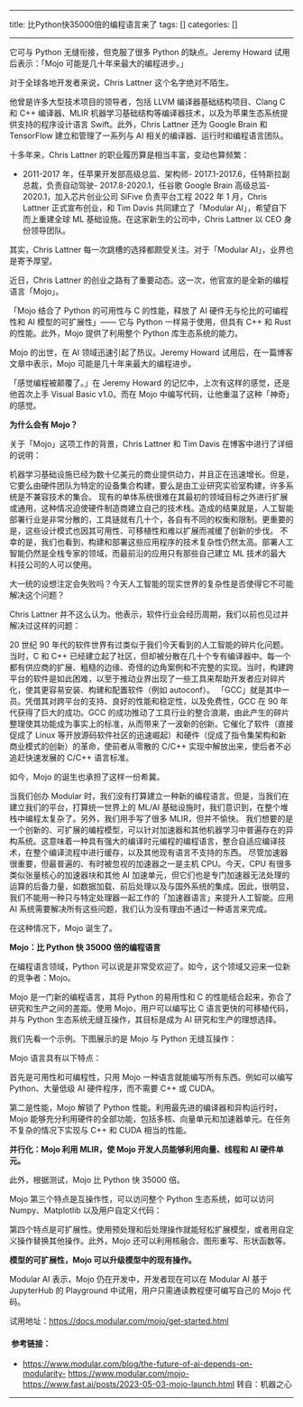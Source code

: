 
--- 
title:  比Python快35000倍的编程语言来了 
tags: []
categories: [] 

---
>  
  它可与 Python 无缝衔接，但克服了很多 Python 的缺点。Jeremy Howard 试用后表示：「Mojo 可能是几十年来最大的编程进步。」 
 

对于全球各地开发者来说，Chris Lattner 这个名字绝对不陌生。

他曾是许多大型技术项目的领导者，包括 LLVM 编译器基础结构项目、Clang C 和 C++ 编译器、MLIR 机器学习基础结构等编译器技术，以及为苹果生态系统提供支持的程序设计语言 Swift。此外，Chris Lattner 还为 Google Brain 和 TensorFlow 建立和管理了一系列与 AI 相关的编译器、运行时和编程语言团队。

十多年来，Chris Lattner 的职业履历算是相当丰富，变动也算频繁：
- 2011-2017 年，任苹果开发部高级总监、架构师- 2017.1-2017.6，任特斯拉副总裁，负责自动驾驶- 2017.8-2020.1，任谷歌 Google Brain 高级总监- 2020.1，加入芯片创业公司 SiFive 负责平台工程
2022 年 1 月，Chris Lattner 正式宣布创业，和 Tim Davis 共同建立了「Modular AI」，希望自下而上重建全球 ML 基础设施。在这家新生的公司中，Chris Lattner 以 CEO 身份领导团队。

其实，Chris Lattner 每一次跳槽的选择都颇受关注。对于「Modular AI」，业界也是寄予厚望。

近日，Chris Lattner 的创业之路有了重要动态。这一次，他官宣的是全新的编程语言「Mojo」。

「Mojo 结合了 Python 的可用性与 C 的性能，释放了 AI 硬件无与伦比的可编程性和 AI 模型的可扩展性」—— 它与 Python 一样易于使用，但具有 C++ 和 Rust 的性能。此外，Mojo 提供了利用整个 Python 库生态系统的能力。

Mojo 的出世，在 AI 领域迅速引起了热议。Jeremy Howard 试用后，在一篇博客文章中表示，Mojo 可能是几十年来最大的编程进步。

「感觉编程被颠覆了。」在 Jeremy Howard 的记忆中，上次有这样的感觉，还是他首次上手 Visual Basic v1.0。而在 Mojo 中编写代码，让他重温了这种「神奇」的感觉。

**为什么会有 Mojo？**

关于「Mojo」这项工作的背景，Chris Lattner 和 Tim Davis 在博客中进行了详细的说明：

>  
  机器学习基础设施已经为数十亿美元的商业提供动力，并且正在迅速增长。但是，它要么由硬件团队为特定的设备集合构建，要么是由工业研究实验室构建，许多系统是不兼容技术的集合。 
  现有的单体系统很难在其最初的领域目标之外进行扩展或通用，这种情况迫使硬件制造商建立自己的技术栈。造成的结果就是，人工智能部署行业是非常分散的，工具链就有几十个，各自有不同的权衡和限制。更重要的是，这些设计模式也因其可用性、可移植性和难以扩展而减缓了创新的步伐。 
  不幸的是，我们也看到，构建和部署这些应用程序的技术复杂性仍然太高。部署人工智能仍然是全栈专家的领域，而最前沿的应用只有那些自己建立 ML 技术的最大科技公司的人可以使用。 
 

大一统的设想注定会失败吗？今天人工智能的现实世界的复杂性是否使得它不可能解决这个问题？

Chris Lattner 并不这么认为。他表示，软件行业会经历周期，我们以前也见过并解决过这样的问题：

>  
  20 世纪 90 年代的软件世界有过类似于我们今天看到的人工智能的碎片化问题。当时，C 和 C++ 已经建立起了社区，但却被分散在几十个专有编译器中。每一个都有供应商的扩展、粗糙的边缘、奇怪的边角案例和不完整的实现。当时，构建跨平台的软件是如此困难，以至于推动业界出现了一些工具来帮助开发者应对碎片化，使其更容易安装、构建和配置软件（例如 autoconf）。 
  「GCC」就是其中一员。凭借其对跨平台的支持、良好的性能和稳定性，以及免费性，GCC 在 90 年代获得了巨大的成功。GCC 的成功推动了工具行业的整合浪潮，由此产生的碎片整理使其功能成为事实上的标准，从而带来了一波新的创新。它催化了软件（直接促成了 Linux 等开放源码软件社区的迅速崛起）和硬件（促成了指令集架构和新商业模式的创新）的革命，使前者从零散的 C/C++ 实现中解放出来，使后者不必追赶快速发展的 C/C++ 语言标准。 
 

如今，Mojo 的诞生也承担了这样一份希冀。

>  
  当我们创办 Modular 时，我们没有打算建立一种新的编程语言。但是，当我们在建立我们的平台，打算统一世界上的 ML/AI 基础设施时，我们意识到，在整个堆栈中编程太复杂了。另外，我们用手写了很多 MLIR，但并不愉快。 
  我们想要的是一个创新的、可扩展的编程模型，可以针对加速器和其他机器学习中普遍存在的异构系统。这意味着一种具有强大的编译时元编程的编程语言，整合自适应编译技术，在整个编译流程中进行缓存，以及其他现有语言不支持的东西。 
  尽管加速器很重要，但最普遍的、有时被忽视的加速器之一是主机 CPU。今天，CPU 有很多类似张量核心的加速器块和其他 AI 加速单元，但它们也是专门加速器无法处理的运算的后备力量，如数据加载、前后处理以及与国外系统的集成。因此，很明显，我们不能用一种只与特定处理器一起工作的「加速器语言」来提升人工智能。应用 AI 系统需要解决所有这些问题，我们认为没有理由不通过一种语言来完成。 
 

在这种情况下，Mojo 诞生了。

**Mojo：比 Python 快 35000 倍的编程语言**

在编程语言领域，Python 可以说是非常受欢迎了。如今，这个领域又迎来一位新的竞争者：Mojo。

Mojo 是一门新的编程语言，其将 Python 的易用性和 C 的性能结合起来，弥合了研究和生产之间的差距。使用 Mojo，用户可以编写比 C 语言更快的可移植代码，并与 Python 生态系统无缝互操作，其目标是成为 AI 研究和生产的理想选择。

我们先看一个示例。下图展示的是 Mojo 与 Python 无缝互操作：

Mojo 语言具有以下特点：

首先是可用性和可编程性，只用 Mojo 一种语言就能编写所有东西。例如可以编写 Python、大量低级 AI 硬件程序，而不需要 C++ 或 CUDA。

第二是性能，Mojo 解锁了 Python 性能。利用最先进的编译器和异构运行时，Mojo 能够充分利用硬件的全部功能，包括多核、向量单元和加速器单元。在任务不复杂的情况下实现与 C++ 和 CUDA 相当的性能。

**并行化：Mojo 利用 MLIR，使 Mojo 开发人员能够利用向量、线程和 AI 硬件单元。**

此外，根据测试，Mojo 比 Python 快 35000 倍。

Mojo 第三个特点是互操作性，可以访问整个 Python 生态系统，如可以访问 Numpy、Matplotlib 以及用户自定义代码：

第四个特点是可扩展性。使用预处理和后处理操作就能轻松扩展模型，或者用自定义操作替换其他操作。此外，Mojo 还可以利用核融合、图形重写、形状函数等。

**模型的可扩展性，Mojo 可以升级模型中的现有操作。**

Modular AI 表示，Mojo 仍在开发中，开发者现在可以在 Modular AI 基于 JupyterHub 的 Playground 中试用，用户只需通读教程便可编写自己的 Mojo 代码。

试用地址：https://docs.modular.com/mojo/get-started.html

####  参考链接：
- https://www.modular.com/blog/the-future-of-ai-depends-on-modularity- https://www.modular.com/mojo- https://www.fast.ai/posts/2023-05-03-mojo-launch.html
转自：机器之心
- - - - - 